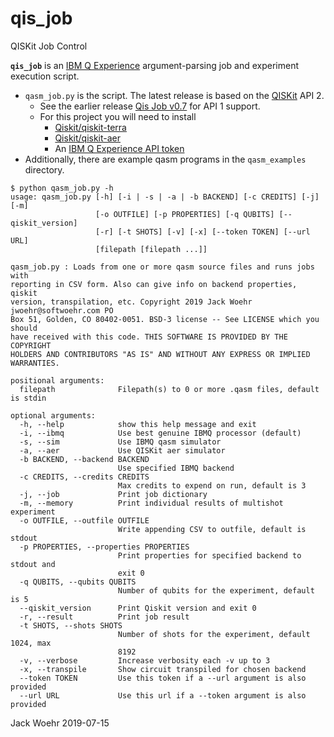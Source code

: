 # qis_job
QISKit Job Control

**`qis_job`** is an [IBM Q Experience](https://quantum-computing.ibm.com) argument-parsing job and experiment
execution script.

* `qasm_job.py` is the script. The latest release is based on the [QISKit](https://github.com/Qiskit) API 2.
  * See the earlier release [Qis Job v0.7](https://github.com/jwoehr/qis_job/releases/tag/v0.7) for API 1 support.
  * For this project you will need to install
    * [Qiskit/qiskit-terra](https://github.com/Qiskit/qiskit-terra)
    * [Qiskit/qiskit-aer](https://github.com/Qiskit/qiskit-aer)
    * An [IBM Q Experience API token](https://quantum-computing.ibm.com/account)
* Additionally, there are example qasm programs in the `qasm_examples` directory.

```
$ python qasm_job.py -h
usage: qasm_job.py [-h] [-i | -s | -a | -b BACKEND] [-c CREDITS] [-j] [-m]
                   [-o OUTFILE] [-p PROPERTIES] [-q QUBITS] [--qiskit_version]
                   [-r] [-t SHOTS] [-v] [-x] [--token TOKEN] [--url URL]
                   [filepath [filepath ...]]

qasm_job.py : Loads from one or more qasm source files and runs jobs with
reporting in CSV form. Also can give info on backend properties, qiskit
version, transpilation, etc. Copyright 2019 Jack Woehr jwoehr@softwoehr.com PO
Box 51, Golden, CO 80402-0051. BSD-3 license -- See LICENSE which you should
have received with this code. THIS SOFTWARE IS PROVIDED BY THE COPYRIGHT
HOLDERS AND CONTRIBUTORS "AS IS" AND WITHOUT ANY EXPRESS OR IMPLIED
WARRANTIES.

positional arguments:
  filepath              Filepath(s) to 0 or more .qasm files, default is stdin

optional arguments:
  -h, --help            show this help message and exit
  -i, --ibmq            Use best genuine IBMQ processor (default)
  -s, --sim             Use IBMQ qasm simulator
  -a, --aer             Use QISKit aer simulator
  -b BACKEND, --backend BACKEND
                        Use specified IBMQ backend
  -c CREDITS, --credits CREDITS
                        Max credits to expend on run, default is 3
  -j, --job             Print job dictionary
  -m, --memory          Print individual results of multishot experiment
  -o OUTFILE, --outfile OUTFILE
                        Write appending CSV to outfile, default is stdout
  -p PROPERTIES, --properties PROPERTIES
                        Print properties for specified backend to stdout and
                        exit 0
  -q QUBITS, --qubits QUBITS
                        Number of qubits for the experiment, default is 5
  --qiskit_version      Print Qiskit version and exit 0
  -r, --result          Print job result
  -t SHOTS, --shots SHOTS
                        Number of shots for the experiment, default 1024, max
                        8192
  -v, --verbose         Increase verbosity each -v up to 3
  -x, --transpile       Show circuit transpiled for chosen backend
  --token TOKEN         Use this token if a --url argument is also provided
  --url URL             Use this url if a --token argument is also provided

```

Jack Woehr 2019-07-15
